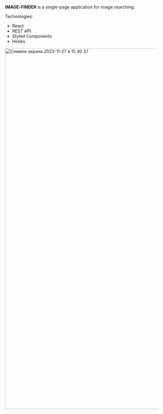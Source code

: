 **IMAGE-FINDER** is a single-page application for image searching. 

Technologies: 
- React
- REST API
- Styled Components
- Hooks

<img width="1188" alt="Снимок экрана 2023-11-27 в 15 40 37" src="https://github.com/tilugdmytro/image-finder-spa-hooks/assets/78915791/a88b04f8-c8cc-42d9-9bd5-10a55a554179">
